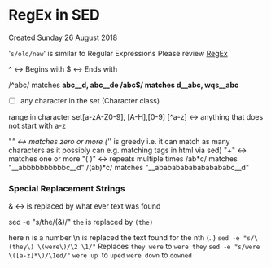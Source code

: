 # RegEx in SED
Created Sunday 26 August 2018

'``s/old/new``' is similar to Regular Expressions
Please review [RegEx](./RegEx.markdown) 

^ ↔ Begins with
$ ↔ Ends with

/^abc/  matches __abc__d, __abc__de
/abc$/  matches d__abc__, wqs__abc__


* ☐ any character in the set (Character class)

range in character set[a-zA-Z0-9], [A-H],[0-9]
[^a-z] ↔ anything that does not start with a-z

"*" ↔ matches zero or more ('*' is greedy i.e. it can match as many characters as it possibly can e.g. matching tags in html via sed)
"+" ↔ matches one or more
"( )" ↔ repeats multiple times
/ab*c/ matches "__abbbbbbbbbbc__d"
/(ab)*c/  matches "__abababababababababc__d"

### Special Replacement Strings
& ↔ is replaced by what ever text was found

sed -e "s/the/(&)/"
``the`` is replaced by ``(the)``

here n is a number
\n is replaced the text found for the nth \(..\)
``sed -e "s/\(they\) \(were\)/\2 \1/"``
Replaces ``they were`` to ``were they``
``sed -e "s/were \([a-z]*\)/\1ed/"``
``were up ``to ``uped``
``were down`` to ``downed``

